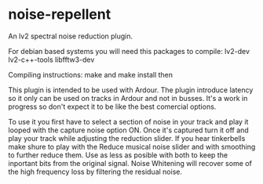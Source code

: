 # noise-repellent

An lv2 spectral noise reduction plugin.

For debian based systems you will need this packages to compile: lv2-dev lv2-c++-tools libfftw3-dev

Compiling instructions: make and make install then

This plugin is intended to be used with Ardour. The plugin introduce latency so it only can be used on tracks in Ardour and not in busses.
It's a work in progress so don't expect it to be like the best comercial options.

To use it you first have to select a section of noise in your track and play it looped
with the capture noise option ON. Once it's captured turn it off and play your track
while adjusting the reduction slider. If you hear tinkerbells make shure to play with the Reduce musical noise slider
and with smoothing to further reduce them. Use as less as posible with both to keep the inportant bits from the original signal.
Noise Whitening will recover some of the high frequency loss by filtering the residual noise.
